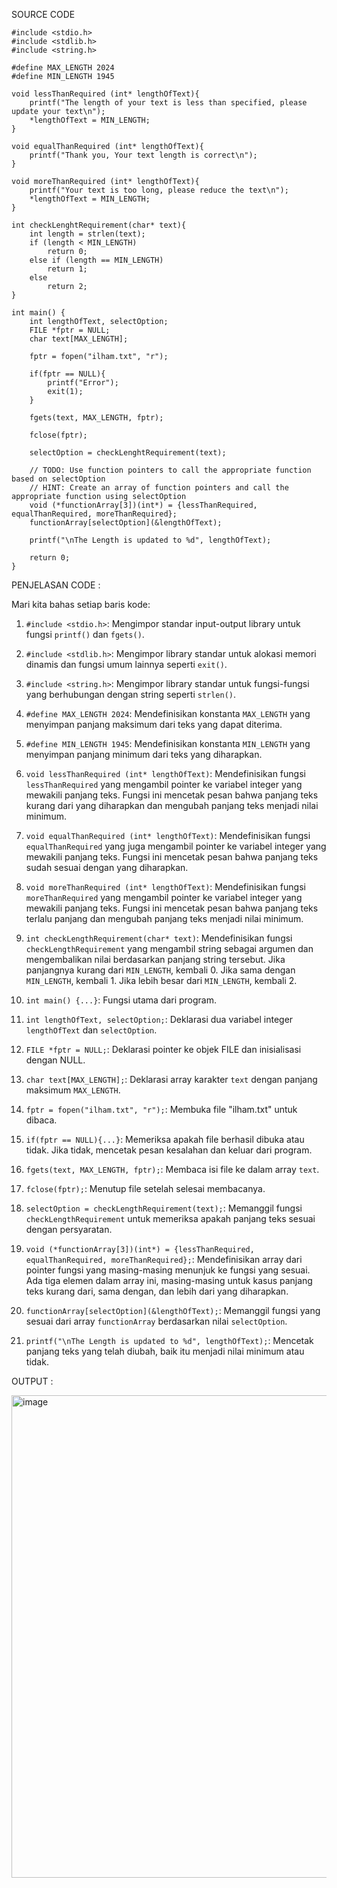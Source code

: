 SOURCE CODE 

    #include <stdio.h>
    #include <stdlib.h>
    #include <string.h>
    
    #define MAX_LENGTH 2024
    #define MIN_LENGTH 1945
    
    void lessThanRequired (int* lengthOfText){
        printf("The length of your text is less than specified, please update your text\n");
        *lengthOfText = MIN_LENGTH;
    }
    
    void equalThanRequired (int* lengthOfText){
        printf("Thank you, Your text length is correct\n");
    }
    
    void moreThanRequired (int* lengthOfText){
        printf("Your text is too long, please reduce the text\n");
        *lengthOfText = MIN_LENGTH;
    }
    
    int checkLenghtRequirement(char* text){
        int length = strlen(text);
        if (length < MIN_LENGTH)
            return 0;
        else if (length == MIN_LENGTH)
            return 1;
        else
            return 2;
    }
    
    int main() {
        int lengthOfText, selectOption;
        FILE *fptr = NULL;
        char text[MAX_LENGTH];
    
        fptr = fopen("ilham.txt", "r");
    
        if(fptr == NULL){
            printf("Error");
            exit(1);
        }
    
        fgets(text, MAX_LENGTH, fptr);
    
        fclose(fptr);
    
        selectOption = checkLenghtRequirement(text);
    
        // TODO: Use function pointers to call the appropriate function based on selectOption
        // HINT: Create an array of function pointers and call the appropriate function using selectOption
        void (*functionArray[3])(int*) = {lessThanRequired, equalThanRequired, moreThanRequired};
        functionArray[selectOption](&lengthOfText);
    
        printf("\nThe Length is updated to %d", lengthOfText);
    
        return 0;
    }

PENJELASAN CODE :

Mari kita bahas setiap baris kode:

1. `#include <stdio.h>`: Mengimpor standar input-output library untuk fungsi `printf()` dan `fgets()`.

2. `#include <stdlib.h>`: Mengimpor library standar untuk alokasi memori dinamis dan fungsi umum lainnya seperti `exit()`.

3. `#include <string.h>`: Mengimpor library standar untuk fungsi-fungsi yang berhubungan dengan string seperti `strlen()`.

4. `#define MAX_LENGTH 2024`: Mendefinisikan konstanta `MAX_LENGTH` yang menyimpan panjang maksimum dari teks yang dapat diterima.

5. `#define MIN_LENGTH 1945`: Mendefinisikan konstanta `MIN_LENGTH` yang menyimpan panjang minimum dari teks yang diharapkan.

6. `void lessThanRequired (int* lengthOfText)`: Mendefinisikan fungsi `lessThanRequired` yang mengambil pointer ke variabel integer yang mewakili panjang teks. Fungsi ini mencetak pesan bahwa panjang teks kurang dari yang diharapkan dan mengubah panjang teks menjadi nilai minimum.

7. `void equalThanRequired (int* lengthOfText)`: Mendefinisikan fungsi `equalThanRequired` yang juga mengambil pointer ke variabel integer yang mewakili panjang teks. Fungsi ini mencetak pesan bahwa panjang teks sudah sesuai dengan yang diharapkan.

8. `void moreThanRequired (int* lengthOfText)`: Mendefinisikan fungsi `moreThanRequired` yang mengambil pointer ke variabel integer yang mewakili panjang teks. Fungsi ini mencetak pesan bahwa panjang teks terlalu panjang dan mengubah panjang teks menjadi nilai minimum.

9. `int checkLengthRequirement(char* text)`: Mendefinisikan fungsi `checkLengthRequirement` yang mengambil string sebagai argumen dan mengembalikan nilai berdasarkan panjang string tersebut. Jika panjangnya kurang dari `MIN_LENGTH`, kembali 0. Jika sama dengan `MIN_LENGTH`, kembali 1. Jika lebih besar dari `MIN_LENGTH`, kembali 2.

10. `int main() {...}`: Fungsi utama dari program.

11. `int lengthOfText, selectOption;`: Deklarasi dua variabel integer `lengthOfText` dan `selectOption`.

12. `FILE *fptr = NULL;`: Deklarasi pointer ke objek FILE dan inisialisasi dengan NULL.

13. `char text[MAX_LENGTH];`: Deklarasi array karakter `text` dengan panjang maksimum `MAX_LENGTH`.

14. `fptr = fopen("ilham.txt", "r");`: Membuka file "ilham.txt" untuk dibaca.

15. `if(fptr == NULL){...}`: Memeriksa apakah file berhasil dibuka atau tidak. Jika tidak, mencetak pesan kesalahan dan keluar dari program.

16. `fgets(text, MAX_LENGTH, fptr);`: Membaca isi file ke dalam array `text`.

17. `fclose(fptr);`: Menutup file setelah selesai membacanya.

18. `selectOption = checkLengthRequirement(text);`: Memanggil fungsi `checkLengthRequirement` untuk memeriksa apakah panjang teks sesuai dengan persyaratan.

19. `void (*functionArray[3])(int*) = {lessThanRequired, equalThanRequired, moreThanRequired};`: Mendefinisikan array dari pointer fungsi yang masing-masing menunjuk ke fungsi yang sesuai. Ada tiga elemen dalam array ini, masing-masing untuk kasus panjang teks kurang dari, sama dengan, dan lebih dari yang diharapkan.

20. `functionArray[selectOption](&lengthOfText);`: Memanggil fungsi yang sesuai dari array `functionArray` berdasarkan nilai `selectOption`.

21. `printf("\nThe Length is updated to %d", lengthOfText);`: Mencetak panjang teks yang telah diubah, baik itu menjadi nilai minimum atau tidak.

    
OUTPUT :

<img width="772" alt="image" src="https://github.com/Santosyouknow/PINARINGAN-IMAN-SANTOSO1/assets/161540041/8929b8e9-c7ba-47ca-a1b0-da4003e4af0a">

